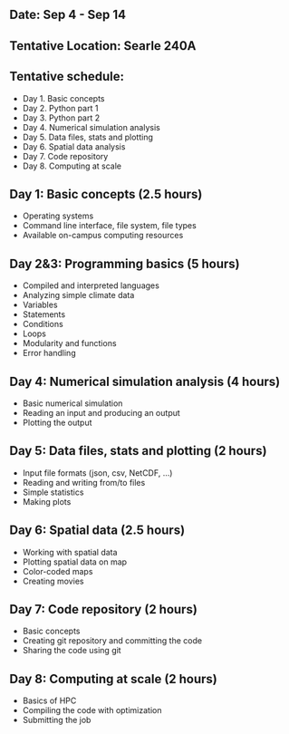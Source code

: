 
## Date: Sep 4 - Sep 14
## Tentative Location: Searle 240A

## Tentative schedule:
* Day 1. Basic concepts
* Day 2. Python part 1
* Day 3. Python part 2
* Day 4. Numerical simulation analysis
* Day 5. Data files, stats and plotting
* Day 6. Spatial data analysis
* Day 7. Code repository
* Day 8. Computing at scale



## Day 1: Basic concepts (2.5 hours)
* Operating systems
* Command line interface, file system, file types
* Available on-campus computing resources
 
## Day 2&3: Programming basics (5 hours)
* Compiled and interpreted languages
* Analyzing simple climate data
* Variables
* Statements
* Conditions
* Loops
* Modularity and functions
* Error handling

## Day 4: Numerical simulation analysis (4 hours)
* Basic numerical simulation
* Reading an input and producing an output
* Plotting the output

## Day 5: Data files, stats and plotting (2 hours)
* Input file formats (json, csv, NetCDF, ...)
* Reading and writing from/to files
* Simple statistics
* Making plots

## Day 6: Spatial data (2.5 hours)
* Working with spatial data
* Plotting spatial data on map
* Color-coded maps
* Creating movies

## Day 7: Code repository (2 hours)
* Basic concepts
* Creating git repository and committing the code
* Sharing the code using git

## Day 8: Computing at scale (2 hours)
* Basics of HPC
* Compiling the code with optimization
* Submitting the job
